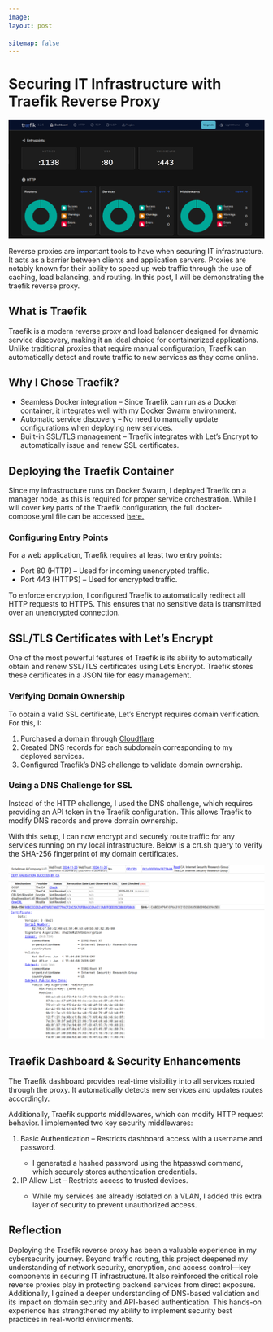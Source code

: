 ```yaml
---
image: 
layout: post

sitemap: false
---
```


# Securing IT Infrastructure with Traefik Reverse&nbsp;Proxy

<img src="/assets/img/portfolio/proxy/dashboard.png" alt="Dashboard">


Reverse proxies are important tools to have when securing IT infrastructure. It acts as a barrier between clients and application servers. Proxies are notably known for their ability to speed up web traffic through the use of caching, load balancing, and routing. In this post, I will be demonstrating the traefik reverse proxy.

## What is Traefik

Traefik is a modern reverse proxy and load balancer designed for dynamic service discovery, making it an ideal choice for containerized applications. Unlike traditional proxies that require manual configuration, Traefik can automatically detect and route traffic to new services as they come online.

## Why I Chose Traefik?

<ul> 
    <li>Seamless Docker integration – Since Traefik can run as a Docker container, it integrates well with my Docker Swarm environment.</li>
    <li>Automatic service discovery – No need to manually update configurations when deploying new services.</li>
    <li>Built-in SSL/TLS management – Traefik integrates with Let’s Encrypt to automatically issue and renew SSL certificates.</li>
</ul>


## Deploying the Traefik Container

Since my infrastructure runs on Docker Swarm, I deployed Traefik on a manager node, as this is required for proper service orchestration.
While I will cover key parts of the Traefik configuration, the full docker-compose.yml file can be accessed <a href="https://github.com/yon0-0/homelab/blob/main/traefik/dockercompose.yml" target="_blank">here.</a>

### Configuring Entry Points

For a web application, Traefik requires at least two entry points:


<ul> 
    <li>Port 80 (HTTP) – Used for incoming unencrypted traffic.</li>
    <li>Port 443 (HTTPS) – Used for encrypted traffic.</li>
</ul>

To enforce encryption, I configured Traefik to automatically redirect all HTTP requests to HTTPS. This ensures that no sensitive data is transmitted over an unencrypted connection.

## SSL/TLS Certificates with Let’s Encrypt

One of the most powerful features of Traefik is its ability to automatically obtain and renew SSL/TLS certificates using Let’s Encrypt. Traefik stores these certificates in a JSON file for easy management.

### Verifying Domain Ownership

To obtain a valid SSL certificate, Let’s Encrypt requires domain verification. For this, I:

<ol>

<li>Purchased a domain through <a href="https://www.cloudflare.com/" target="_blank">Cloudflare</a> 
</li>
    <li>Created DNS records for each subdomain corresponding to my deployed services.
</li>
    <li>Configured Traefik’s DNS challenge to validate domain ownership.
</li>
</ol>

### Using a DNS Challenge for SSL

Instead of the HTTP challenge, I used the DNS challenge, which requires providing an API token in the Traefik configuration. This allows Traefik to modify DNS records and prove domain ownership.

With this setup, I can now encrypt and securely route traffic for any services running on my local infrastructure. Below is a crt.sh query to verify the SHA-256 fingerprint of my domain certificates.

<img src="/assets/img/portfolio/proxy/cert.png" alt="certificate">


## Traefik Dashboard & Security Enhancements

The Traefik dashboard provides real-time visibility into all services routed through the proxy. It automatically detects new services and updates routes accordingly.

Additionally, Traefik supports middlewares, which can modify HTTP request behavior. I implemented two key security middlewares:

<ol>

<li>Basic Authentication – Restricts dashboard access with a username and password.</li>
    <ul>
        <li>I generated a hashed password using the htpasswd command, which securely stores authentication credentials.</li>
    </ul>

<li>IP Allow List – Restricts access to trusted devices.</li>
    <ul>
        <li>While my services are already isolated on a VLAN, I added this extra layer of security to prevent unauthorized access.</li>
    </ul>

</ol>

## Reflection

Deploying the Traefik reverse proxy has been a valuable experience in my cybersecurity journey. Beyond traffic routing, this project deepened my understanding of network security, encryption, and access control—key components in securing IT infrastructure. It also reinforced the critical role reverse proxies play in protecting backend services from direct exposure. Additionally, I gained a deeper understanding of DNS-based validation and its impact on domain security and API-based authentication. This hands-on experience has strengthened my ability to implement security best practices in real-world environments.
